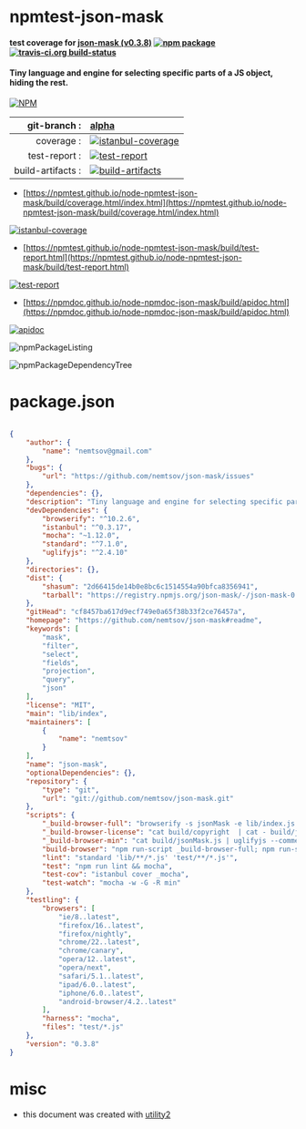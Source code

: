 # npmtest-json-mask

#### test coverage for  [json-mask (v0.3.8)](https://github.com/nemtsov/json-mask#readme)  [![npm package](https://img.shields.io/npm/v/npmtest-json-mask.svg?style=flat-square)](https://www.npmjs.org/package/npmtest-json-mask) [![travis-ci.org build-status](https://api.travis-ci.org/npmtest/node-npmtest-json-mask.svg)](https://travis-ci.org/npmtest/node-npmtest-json-mask)

#### Tiny language and engine for selecting specific parts of a JS object, hiding the rest.

[![NPM](https://nodei.co/npm/json-mask.png?downloads=true&downloadRank=true&stars=true)](https://www.npmjs.com/package/json-mask)

| git-branch : | [alpha](https://github.com/npmtest/node-npmtest-json-mask/tree/alpha)|
|--:|:--|
| coverage : | [![istanbul-coverage](https://npmtest.github.io/node-npmtest-json-mask/build/coverage.badge.svg)](https://npmtest.github.io/node-npmtest-json-mask/build/coverage.html/index.html)|
| test-report : | [![test-report](https://npmtest.github.io/node-npmtest-json-mask/build/test-report.badge.svg)](https://npmtest.github.io/node-npmtest-json-mask/build/test-report.html)|
| build-artifacts : | [![build-artifacts](https://npmtest.github.io/node-npmtest-json-mask/glyphicons_144_folder_open.png)](https://github.com/npmtest/node-npmtest-json-mask/tree/gh-pages/build)|

- [https://npmtest.github.io/node-npmtest-json-mask/build/coverage.html/index.html](https://npmtest.github.io/node-npmtest-json-mask/build/coverage.html/index.html)

[![istanbul-coverage](https://npmtest.github.io/node-npmtest-json-mask/build/screenCapture.buildCi.browser.%252Ftmp%252Fbuild%252Fcoverage.lib.html.png)](https://npmtest.github.io/node-npmtest-json-mask/build/coverage.html/index.html)

- [https://npmtest.github.io/node-npmtest-json-mask/build/test-report.html](https://npmtest.github.io/node-npmtest-json-mask/build/test-report.html)

[![test-report](https://npmtest.github.io/node-npmtest-json-mask/build/screenCapture.buildCi.browser.%252Ftmp%252Fbuild%252Ftest-report.html.png)](https://npmtest.github.io/node-npmtest-json-mask/build/test-report.html)

- [https://npmdoc.github.io/node-npmdoc-json-mask/build/apidoc.html](https://npmdoc.github.io/node-npmdoc-json-mask/build/apidoc.html)

[![apidoc](https://npmdoc.github.io/node-npmdoc-json-mask/build/screenCapture.buildCi.browser.%252Ftmp%252Fbuild%252Fapidoc.html.png)](https://npmdoc.github.io/node-npmdoc-json-mask/build/apidoc.html)

![npmPackageListing](https://npmtest.github.io/node-npmtest-json-mask/build/screenCapture.npmPackageListing.svg)

![npmPackageDependencyTree](https://npmtest.github.io/node-npmtest-json-mask/build/screenCapture.npmPackageDependencyTree.svg)



# package.json

```json

{
    "author": {
        "name": "nemtsov@gmail.com"
    },
    "bugs": {
        "url": "https://github.com/nemtsov/json-mask/issues"
    },
    "dependencies": {},
    "description": "Tiny language and engine for selecting specific parts of a JS object, hiding the rest.",
    "devDependencies": {
        "browserify": "^10.2.6",
        "istanbul": "^0.3.17",
        "mocha": "~1.12.0",
        "standard": "^7.1.0",
        "uglifyjs": "^2.4.10"
    },
    "directories": {},
    "dist": {
        "shasum": "2d66415de14b0e8bc6c1514554a90bfca8356941",
        "tarball": "https://registry.npmjs.org/json-mask/-/json-mask-0.3.8.tgz"
    },
    "gitHead": "cf8457ba617d9ecf749e0a65f38b33f2ce76457a",
    "homepage": "https://github.com/nemtsov/json-mask#readme",
    "keywords": [
        "mask",
        "filter",
        "select",
        "fields",
        "projection",
        "query",
        "json"
    ],
    "license": "MIT",
    "main": "lib/index",
    "maintainers": [
        {
            "name": "nemtsov"
        }
    ],
    "name": "json-mask",
    "optionalDependencies": {},
    "repository": {
        "type": "git",
        "url": "git://github.com/nemtsov/json-mask.git"
    },
    "scripts": {
        "_build-browser-full": "browserify -s jsonMask -e lib/index.js | sed -e \"s/\\[ *'.*' *\\]/;/\" > build/jsonMask.js",
        "_build-browser-license": "cat build/copyright  | cat - build/jsonMask.js  | tee build/jsonMask.js",
        "_build-browser-min": "cat build/jsonMask.js | uglifyjs --comments > build/jsonMask.min.js",
        "build-browser": "npm run-script _build-browser-full; npm run-script _build-browser-license; npm run-script _build-browser-min",
        "lint": "standard 'lib/**/*.js' 'test/**/*.js'",
        "test": "npm run lint && mocha",
        "test-cov": "istanbul cover _mocha",
        "test-watch": "mocha -w -G -R min"
    },
    "testling": {
        "browsers": [
            "ie/8..latest",
            "firefox/16..latest",
            "firefox/nightly",
            "chrome/22..latest",
            "chrome/canary",
            "opera/12..latest",
            "opera/next",
            "safari/5.1..latest",
            "ipad/6.0..latest",
            "iphone/6.0..latest",
            "android-browser/4.2..latest"
        ],
        "harness": "mocha",
        "files": "test/*.js"
    },
    "version": "0.3.8"
}
```



# misc
- this document was created with [utility2](https://github.com/kaizhu256/node-utility2)
